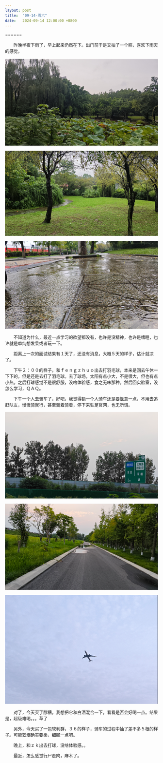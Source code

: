 ```yaml
---
layout: post
title:  "09-14-周六"
date:   2024-09-14 12:00:00 +0800 
---
```


======

　　昨晚半夜下雨了，早上起来仍然在下。出门前于是又拍了一个照，喜欢下雨天的感觉，



![image-20240914095828490](https://raw.githubusercontent.com/i1oveyou/2024-year/master/_posts/09.September/img/image-20240914095828490.png)



![image-20240914095845055](https://raw.githubusercontent.com/i1oveyou/2024-year/master/_posts/09.September/img/image-20240914095845055.png)



![image-20240914095855373](https://raw.githubusercontent.com/i1oveyou/2024-year/master/_posts/09.September/img/image-20240914095855373.png)

　　不知道为什么，最近一点学习的欲望都没有，也许是没精神，也许是嗜睡，也许就是单纯想发呆或者玩一下。

　　距离上一次的面试结果有１天了，还没有消息，大概５天的样子，估计就凉了。

　　下午２：００的样子，和ｆｅｎｇｚｈｕｏ出去打羽毛球，本来是回去午休一下下的，但是还是去打了羽毛球。去了球场，太阳有点小大，不是很大，但也有点小热。之后打球感觉不是很舒服，没啥体验感，食之无味那种。然后回实验室，没怎么学习，ＱＡＱ。

　　下午一个人去骑车了，好吧，我觉得额一个人骑车还是要惬意一点，不用去追赶队友，慢慢骑就行，甚至骑着骑着，停下来驻足官网，也无所谓。

![image-20240915104256774](https://raw.githubusercontent.com/i1oveyou/2024-year/master/_posts/09.September/img/image-20240915104256774.png)



![image-20240915104311180](https://raw.githubusercontent.com/i1oveyou/2024-year/master/_posts/09.September/img/image-20240915104311180.png)



![image-20240915104336615](https://raw.githubusercontent.com/i1oveyou/2024-year/master/_posts/09.September/img/image-20240915104336615.png)

　　对了，今天买了醪糟，我想把它和白酒混合一下，看看是否会好喝一点。结果是，超级难喝。。。草了

　　另外，今天买了一包软利群，３６的样子，骑车的过程中抽了差不多５根的样子。可能软烟确实要柔，细腻一点吧。

　　晚上，和ｚｋ出去打球，没啥体验感。。

　　最近，怎么感觉行尸走肉，麻木了。